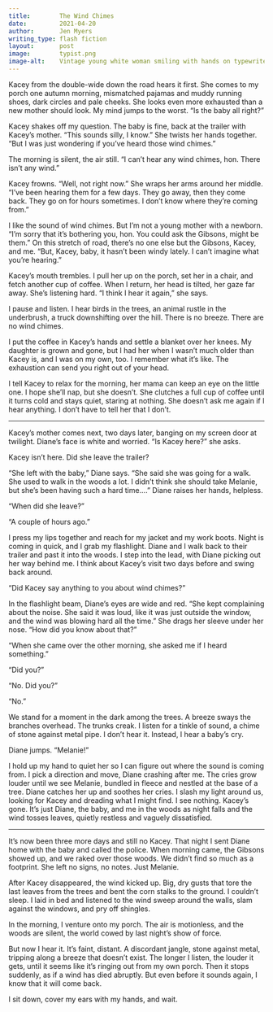 ```yaml
---
title:        The Wind Chimes
date:         2021-04-20
author:       Jen Myers
writing_type: flash fiction
layout:       post
image:        typist.png
image-alt:    Vintage young white woman smiling with hands on typewriter keys
---
```


Kacey from the double-wide down the road hears it first. She comes to my porch one autumn morning, mismatched pajamas and muddy running shoes, dark circles and pale cheeks. She looks even more exhausted than a new mother should look. My mind jumps to the worst. “Is the baby all right?”

Kacey shakes off my question. The baby is fine, back at the trailer with Kacey’s mother. “This sounds silly, I know.” She twists her hands together. “But I was just wondering if you’ve heard those wind chimes.”

The morning is silent, the air still. “I can’t hear any wind chimes, hon. There isn’t any wind.”

Kacey frowns. “Well, not right now.” She wraps her arms around her middle. “I’ve been hearing them for a few days. They go away, then they come back. They go on for hours sometimes. I don’t know where they’re coming from.”

I like the sound of wind chimes. But I’m not a young mother with a newborn. “I’m sorry that it’s bothering you, hon. You could ask the Gibsons, might be them.” On this stretch of road, there’s no one else but the Gibsons, Kacey, and me. “But, Kacey, baby, it hasn’t been windy lately. I can’t imagine what you’re hearing.”

Kacey’s mouth trembles. I pull her up on the porch, set her in a chair, and fetch another cup of coffee. When I return, her head is tilted, her gaze far away. She’s listening hard. “I think I hear it again,” she says.

I pause and listen. I hear birds in the trees, an animal rustle in the underbrush, a truck downshifting over the hill. There is no breeze. There are no wind chimes.

I put the coffee in Kacey’s hands and settle a blanket over her knees. My daughter is grown and gone, but I had her when I wasn’t much older than Kacey is, and I was on my own, too. I remember what it’s like. The exhaustion can send you right out of your head.

I tell Kacey to relax for the morning, her mama can keep an eye on the little one. I hope she’ll nap, but she doesn’t. She clutches a full cup of coffee until it turns cold and stays quiet, staring at nothing. She doesn’t ask me again if I hear anything. I don’t have to tell her that I don’t.

*****

Kacey’s mother comes next, two days later, banging on my screen door at twilight. Diane’s face is white and worried. “Is Kacey here?” she asks.

Kacey isn’t here. Did she leave the trailer?

“She left with the baby,” Diane says. “She said she was going for a walk. She used to walk in the woods a lot. I didn’t think she should take Melanie, but she’s been having such a hard time….” Diane raises her hands, helpless.

“When did she leave?”

“A couple of hours ago.”

I press my lips together and reach for my jacket and my work boots. Night is coming in quick, and I grab my flashlight. Diane and I walk back to their trailer and past it into the woods. I step into the lead, with Diane picking out her way behind me. I think about Kacey’s visit two days before and swing back around.

“Did Kacey say anything to you about wind chimes?”

In the flashlight beam, Diane’s eyes are wide and red. “She kept complaining about the noise. She said it was loud, like it was just outside the window, and the wind was blowing hard all the time.” She drags her sleeve under her nose. “How did you know about that?”

“When she came over the other morning, she asked me if I heard something.”

“Did you?”

“No. Did you?”

“No.”

We stand for a moment in the dark among the trees. A breeze sways the branches overhead. The trunks creak. I listen for a tinkle of sound, a chime of stone against metal pipe. I don’t hear it. Instead, I hear a baby’s cry.

Diane jumps. “Melanie!”

I hold up my hand to quiet her so I can figure out where the sound is coming from. I pick a direction and move, Diane crashing after me. The cries grow louder until we see Melanie, bundled in fleece and nestled at the base of a tree. Diane catches her up and soothes her cries. I slash my light around us, looking for Kacey and dreading what I might find. I see nothing. Kacey’s gone. It’s just Diane, the baby, and me in the woods as night falls and the wind tosses leaves, quietly restless and vaguely dissatisfied.

*****

It’s now been three more days and still no Kacey. That night I sent Diane home with the baby and called the police. When morning came, the Gibsons showed up, and we raked over those woods. We didn’t find so much as a footprint. She left no signs, no notes. Just Melanie.

After Kacey disappeared, the wind kicked up. Big, dry gusts that tore the last leaves from the trees and bent the corn stalks to the ground. I couldn’t sleep. I laid in bed and listened to the wind sweep around the walls, slam against the windows, and pry off shingles.

In the morning, I venture onto my porch. The air is motionless, and the woods are silent, the world cowed by last night’s show of force.

But now I hear it. It’s faint, distant. A discordant jangle, stone against metal, tripping along a breeze that doesn’t exist. The longer I listen, the louder it gets, until it seems like it’s ringing out from my own porch. Then it stops suddenly, as if a wind has died abruptly. But even before it sounds again, I know that it will come back.

I sit down, cover my ears with my hands, and wait.
